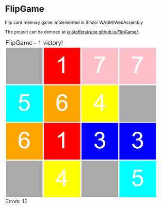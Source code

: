 # FlipGame
Flip card memory game implemented in Blazor WASM/WebAssembly

The project can be demoed at [kristofferstrube.github.io/FlipGame/](https://kristofferstrube.github.io/FlipGame).

![Screenshot of 1 victory. Close to 2](docs/screenshot_1_victory.png)